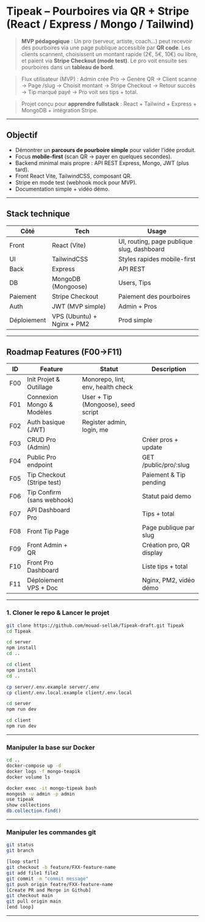 # Tipeak – Pourboires via QR + Stripe (React / Express / Mongo / Tailwind)

> **MVP pédagogique** : Un pro (serveur, artiste, coach…) peut recevoir des pourboires via une page publique accessible par **QR code**. Les clients scannent, choisissent un montant rapide (2€, 5€, 10€) ou libre, et paient via **Stripe Checkout (mode test)**. Le pro voit ensuite ses pourboires dans un **tableau de bord**.  

> Flux utilisateur (MVP) : 
Admin crée Pro -> Genère QR -> Client scanne -> Page /slug -> Choisit montant -> Stripe Checkout -> Retour succès -> Tip marqué payé -> Pro voit ses tips + total.

> Projet conçu pour **apprendre fullstack** : React + Tailwind + Express + MongoDB + intégration Stripe.


---

## Objectif
- Démontrer un **parcours de pourboire simple** pour valider l’idée produit.
- Focus **mobile-first** (scan QR → payer en quelques secondes).
- Backend minimal mais propre : API REST Express, Mongo, JWT (plus tard).
- Front React Vite, TailwindCSS, composant QR.
- Stripe en mode test (webhook mock pour MVP).
- Documentation simple + vidéo démo.

---

## Stack technique

| Côté | Tech | Usage |
|------|------|-------|
| Front | React (Vite) | UI, routing, page publique slug, dashboard |
| UI | TailwindCSS | Styles rapides mobile-first |
| Back | Express | API REST |
| DB | MongoDB (Mongoose) | Users, Tips |
| Paiement | Stripe Checkout | Paiement des pourboires |
| Auth | JWT (MVP simple) | Admin + Pros |
| Déploiement | VPS (Ubuntu) + Nginx + PM2 | Prod simple |

---


## Roadmap Features (F00→F11)

| ID | Feature | Statut | Description |
|----|---------|--------|-------------|
| F00 | Init Projet & Outillage | Monorepo, lint, env, health check |
| F01 | Connexion Mongo & Modèles | User + Tip (Mongoose), seed script |
| F02 | Auth basique (JWT)  | Register admin, login, me |
| F03 | CRUD Pro (Admin) | | Créer pros + update |
| F04 | Public Pro endpoint | | GET /public/pro/:slug |
| F05 | Tip Checkout (Stripe test) | | Paiement & Tip pending |
| F06 | Tip Confirm (sans webhook) | | Statut paid demo |
| F07 | API Dashboard Pro | | Tips + total |
| F08 | Front Tip Page | | Page publique par slug |
| F09 | Front Admin + QR | | Création pro, QR display |
| F10 | Front Pro Dashboard | | Liste tips + total |
| F11 | Déploiement VPS + Doc | | Nginx, PM2, vidéo démo |

---



### 1. Cloner le repo & Lancer le projet
```bash
git clone https://github.com/mouad-sellak/Tipeak-draft.git Tipeak
cd Tipeak

cd server
npm install
cd ..

cd client
npm install
cd ..

cp server/.env.example server/.env
cp client/.env.local.example client/.env.local

cd server
npm run dev

cd client
npm run dev

```
---


### Manipuler la base sur Docker

```bash
cd ..
docker-compose up -d
docker logs -f mongo-teapik
docker volume ls

docker exec -it mongo-tipeak bash
mongosh -u admin -p admin 
use tipeak
show collections
db.collection.find()

```
---

### Manipuler les commandes git

```bash
git status
git branch

[loop start]
git checkout -b feature/FXX-feature-name
git add file1 file2
git commit -m "commit message"
git push origin featre/FXX-feature-name
[Create PR and Merge in Github]
git checkout main
git pull origin main
[end loop]

```
---
